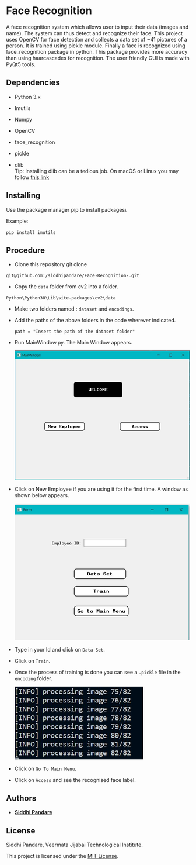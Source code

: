 # Face Recognition

A face recognition system which allows user to input their data (images and name). The system can thus detect and recognize their face. This project uses OpenCV for face detection and collects a data set of ~41 pictures of a person. It is trained using pickle module. Finally a face is recognized using face_recognition package in python. This package provides more accuracy than using haarcascades for recognition. The user friendly GUI is made with PyQt5 tools.


## Dependencies

* Python 3.x

* Imutils<br />

* Numpy <br />

* OpenCV<br />

* face_recognition <br /> 

* pickle <br />

* dlib <br />
    Tip: Installing dlib can be a tedious job. On macOS or Linux you may follow [this link](https://gist.github.com/ageitgey/629d75c1baac34dfa5ca2a1928a7aeaf "dlib install")



## Installing

Use the package manager pip to install packages\

Example:
```
pip install imutils 

```

## Procedure
* Clone this repository git clone

```
git@github.com:/siddhipandare/Face-Recognition-.git

```
*  Copy the ```data``` folder from cv2 into a folder.

```
Python\Python38\Lib\site-packages\cv2\data
```


* Make two folders named : ``` dataset ``` and ```encodings```.

* Add the paths of the above folders in the code wherever indicated.
  ```
  path = "Insert the path of the dataset folder"
  ```

* Run MainWindow.py. The Main Window appears.

    ![Main Window](images/main.JPG)

* Click on New Employee if you are using it for the first time. A window as shown below appears.

    ![Widget](images/form.JPG)

* Type in your Id and click on ```Data Set```.

* Click on ```Train```.

* Once the process of training is done you can see a ```.pickle``` file in the ```encoding``` folder.

    ![Done](images/procesing.JPG)

* Click on ```Go To Main Menu```.

* Click on ```Access``` and see the recognised face label.

## Authors

* [**Siddhi Pandare**](https://github.com/siddhipandare)


## License

Siddhi Pandare, Veermata Jijabai Technological Institute.

This project is licensed under the [MIT License](LICENSE).


